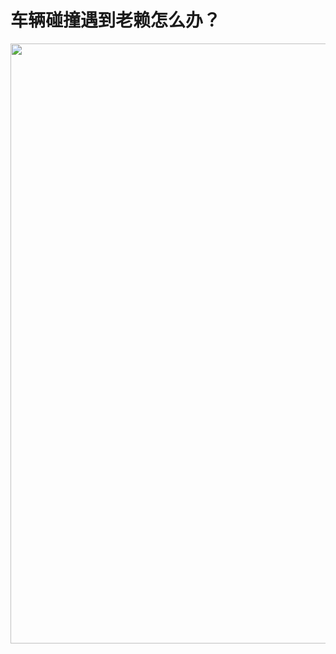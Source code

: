 # 车辆碰撞遇到老赖怎么办？

<div align=center>
	<img width = '1280' height ='960' src ="../assets/other/2-1.png" alt=""/>
</div>